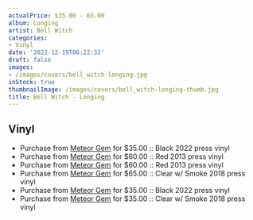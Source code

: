 ```yaml
---
actualPrice: $35.00 - 65.00
album: Longing
artist: Bell Witch
categories:
- Vinyl
date: '2022-12-19T06:22:32'
draft: false
images:
- /images/covers/bell_witch-longing.jpg
inStock: true
thumbnailImage: /images/covers/bell_witch-longing-thumb.jpg
title: Bell Witch - Longing
---
```


## Vinyl
* Purchase from [Meteor Gem](https://meteor-gem.com/products/bell-witch-longing-2xlp-1) for $35.00 :: Black 2022 press vinyl
* Purchase from [Meteor Gem](https://meteor-gem.com/products/bell-witch-longing-2xlp) for $60.00 :: Red 2013 press vinyl
* Purchase from [Meteor Gem](https://meteor-gem.com/products/bell-witch-longing-2xlp-2) for $60.00 :: Red 2013 press vinyl
* Purchase from [Meteor Gem](https://meteor-gem.com/products/bell-witch-longing-2xlp-1) for $65.00 :: Clear w/ Smoke 2018 press vinyl
* Purchase from [Meteor Gem](https://meteor-gem.com/products/bell-witch-longing-2xlp) for $35.00 :: Black 2022 press vinyl
* Purchase from [Meteor Gem](https://meteor-gem.com/products/bell-witch-longing-2xlp) for $35.00 :: Clear w/ Smoke 2018 press vinyl

